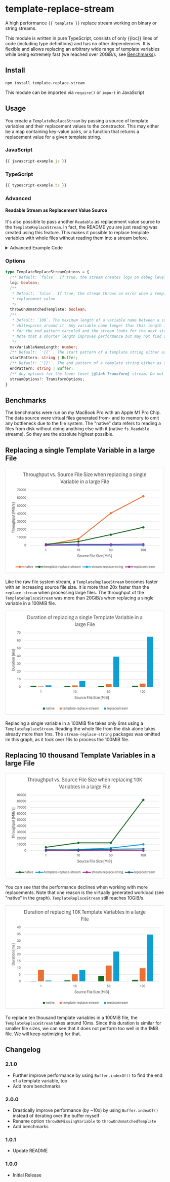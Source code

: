 # template-replace-stream

A high performance `{{ template }}` replace stream working on binary or string streams.

This module is written in pure TypeScript, consists of only {{loc}} lines of code (including type definitions) and has no other dependencies. It is flexible and allows replacing an arbitrary wide range of template variables while being extremely fast (we reached over 20GiB/s, see [Benchmarks](#benchmarks)).

## Install

`npm install template-replace-stream`

This module can be imported via `require()` or `import` in JavaScript

## Usage

You create a `TemplateReplaceStream` by passing a source of template variables and their replacement values to the constructor. This may either be a map containing key-value pairs, or a function that returns a replacement value for a given template string.

### JavaScript

```js
{{ javascript-example.js }}
```

### TypeScript

```ts
{{ typescript-example.ts }}
```

### Advanced

#### Readable Stream as Replacement Value Source
It's also possible to pass another `Readable` as replacement value source to the `TemplateReplaceStream`. In fact, the README you are just reading was created using this feature. This makes it possible to replace template variables with whole files without reading them into a stream before.

<details>
<summary>Advanced Example Code</summary>

```ts
{{ create-readme.ts }}
```
</details>

### Options

```ts
type TemplateReplaceStreamOptions = {
  /** Default: `false`. If true, the stream creates logs on debug level */
  log: boolean;
  /**
   * Default: `false`. If true, the stream throws an error when a template variable has no
   * replacement value
   */
  throwOnUnmatchedTemplate: boolean;
  /**
   * Default: `100`. The maximum length of a variable name between a start and end pattern including
   * whitespaces around it. Any variable name longer than this length is ignored, i.e. the search
   * for the end pattern canceled and the stream looks for the next start pattern.
   * Note that a shorter length improves performance but may not find all variables.
   */
  maxVariableNameLength: number;
  /** Default: `'{{'`. The start pattern of a template string either as string or buffer */
  startPattern: string | Buffer;
  /** Default: `'}}'`. The end pattern of a template string either as string or buffer */
  endPattern: string | Buffer;
  /** Any options for the lower level {@link Transform} stream. Do not replace transform or flush */
  streamOptions?: TransformOptions;
}
```

## Benchmarks

The benchmarks were run on my MacBook Pro with an Apple M1 Pro Chip. The data source were virtual files generated from- and to memory to omit any bottleneck due to the file system. The "native" data refers to reading a files from disk without doing anything else with it (native `fs.Readable` streams). So they are the absolute highest possible.

## Replacing a single Template Variable in a large File

![Throughput vs. File Size when replacing a single Variable](benchmarks/plots/throughput-vs-data-size-with-one-replacement.png)

Like the raw file system stream, a `TemplateReplaceStream` becomes faster with an increasing source file size. It is more than 20x faster than the `replace-stream` when processing large files. The throughput of the `TemplateReplaceStream` was more than 20GiB/s when replacing a single variable in a 100MiB file.

![Duration vs File Size when replacing a single Variable](benchmarks/plots/size-vs-duration-with-one-replacement.png)

Replacing a single variable in a 100MiB file takes only 6ms using a `TemplateReplaceStream`. Reading the whole file from the disk alone takes already more than 1ms. The `stream-replace-string` packages was omitted im this graph, as it took over 16s to process the 100MiB file.

## Replacing 10 thousand Template Variables in a large File

![Throughput vs. File Size when replacing a 10K Variables](benchmarks/plots/throughput-vs-data-size-with-10k-replacement.png)

You can see that the performance declines when working with more replacements. Note that one reason is the virtually generated workload (see "native" in the graph). `TemplateReplaceStream` still reaches 10GiB/s.

![Duration vs File Size when replacing a 10K Variables](benchmarks/plots/size-vs-duration-with-10k-replacement.png)

To replace ten thousand template variables in a 100MiB file, the `TemplateReplaceStream` takes around 10ms. Since this duration is similar for smaller file sizes, we can see that it does not perform too well in the 1MiB file. We will keep optimizing for that.

## Changelog

### 2.1.0
- Further improve performance by using `Buffer.indexOf()` to find the end of a template variable, too
- Add more benchmarks

### 2.0.0
- Drastically improve performance (by ~10x) by using `Buffer.indexOf()` instead of iterating over the buffer myself
- Rename option `throwOnMissingVariable` to `throwOnUnmatchedTemplate`
- Add benchmarks

### 1.0.1
- Update README

### 1.0.0
- Initial Release